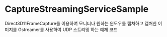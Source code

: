 # CaptureStreamingServiceSample
Direct3D11FrameCapture를 이용하여 모니터나 원하는 윈도우를 캡쳐하고 캡쳐한 이미지를 Gstreamer를 사용하여 UDP 스트리밍 하는 예제 코드
